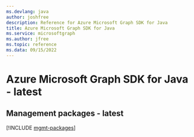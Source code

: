 ```yaml
---
ms.devlang: java
author: joshfree
description: Reference for Azure Microsoft Graph SDK for Java
title: Azure Microsoft Graph SDK for Java
ms.service: microsoftgraph
ms.author: jfree
ms.topic: reference
ms.data: 09/15/2022
---
```

# Azure Microsoft Graph SDK for Java - latest

## Management packages - latest
[!INCLUDE [mgmt-packages](microsoft-graph-mgmt-index.md)]
